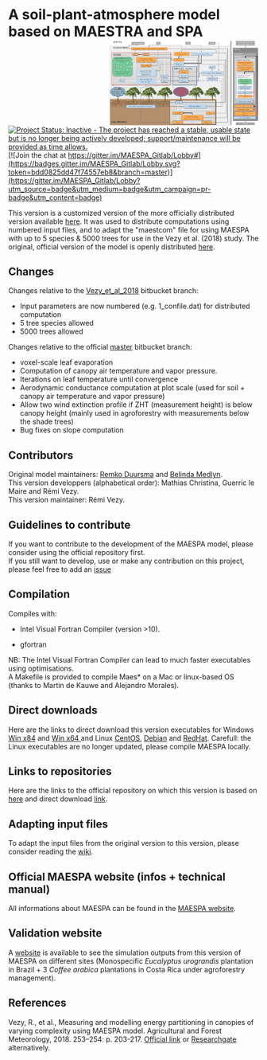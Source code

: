 A soil-plant-atmosphere model based on MAESTRA and SPA <img src="logo/MAESPA.png" alt="logo" width="300" align="right" />
===========================================================================================================================
[![Project Status: Inactive - The project has reached a stable, usable state but is no longer being actively developed; support/maintenance will be provided as time allows.](http://www.repostatus.org/badges/latest/inactive.svg)](http://www.repostatus.org/#inactive)
[![Join the chat at https://gitter.im/MAESPA_Gitlab/Lobby#](https://badges.gitter.im/MAESPA_Gitlab/Lobby.svg?token=bdd0825dd47f74557eb8&branch=master)](https://gitter.im/MAESPA_Gitlab/Lobby?utm_source=badge&utm_medium=badge&utm_campaign=pr-badge&utm_content=badge)


This version is a customized version of the more officially
distributed version available [here](https://bitbucket.org/remkoduursma/maespa/branch/Vezy_et_al_2018).
It was used to distribute computations using numbered input files, and to adapt the "maestcom" file for using MAESPA with up to 5 species & 5000 trees for use in the Vezy et al. (2018) study.
The original, official version of the model is openly distributed [here](https://maespa.github.io/).

## Changes
Changes relative to the [Vezy_et_al_2018](https://bitbucket.org/remkoduursma/maespa/branch/Vezy_et_al_2018) bitbucket branch:
* Input parameters are now numbered (e.g. 1_confile.dat) for distributed computation
* 5 tree species allowed
* 5000 trees allowed

Changes relative to the official [master](https://bitbucket.org/remkoduursma/maespa/branch/Vezy_et_al_2018) bitbucket branch:
* voxel-scale leaf evaporation
* Computation of canopy air temperature and vapor pressure.
* Iterations on leaf temperature until convergence
* Aerodynamic conductance computation at plot scale (used for soil + canopy air temperature and vapor pressure)
* Allow two wind extinction profile if ZHT (measurement height) is below canopy height (mainly used in agroforestry with measurements below the shade trees)
* Bug fixes on slope computation

## Contributors
Original model maintainers: [Remko Duursma](http://www.remkoduursma.com/) and [Belinda Medlyn](https://bmedlyn.wordpress.com).  
This version developpers (alphabetical order): Mathias Christina, Guerric le Maire and Rémi Vezy.  
This version maintainer: Rémi Vezy.

## Guidelines to contribute
If you want to contribute to the development of the MAESPA model, please consider using the official repository first.  
If you still want to develop, use or make any contribution on this project, please feel free to add an [issue](https://gitlab.com/VEZY/MAESPA/issues)

## Compilation
Compiles with:

* Intel Visual Fortran Compiler (version >10).

* gfortran

NB: The Intel Visual Fortran Compiler can lead to much faster executables using optimisations.  
A Makefile is provided to compile Maes* on a Mac or linux-based OS (thanks to Martin de Kauwe and Alejandro Morales).

## Direct downloads
Here are the links to direct download this version executables for Windows [Win x84](https://gitlab.com/VEZY/MAESPA/raw/master/Executables/Windows/maespa_x86.exe)
and [Win x64 ](https://gitlab.com/VEZY/MAESPA/raw/master/Executables/Windows/maespa_x64.exe) and
Linux [CentOS](https://gitlab.com/VEZY/MAESPA/raw/3bcfa81e53840c609f50a7a5d948257cc33a0822/Executables/CentOS/maespa),
[Debian](https://gitlab.com/VEZY/MAESPA/raw/3bcfa81e53840c609f50a7a5d948257cc33a0822/Executables/Debian/maespa) and
[RedHat](https://gitlab.com/VEZY/MAESPA/raw/3bcfa81e53840c609f50a7a5d948257cc33a0822/Executables/RedHat/maespa). Carefull: the Linux executables are no longer updated, please compile MAESPA locally.

## Links to repositories
Here are the links to the official repository on which this version is based on [here](https://bitbucket.org/remkoduursma/maespa/commits/b7440289f6801fbd8841241e48ead6592e58e39e?at=montpellier) and direct download [link](https://bitbucket.org/remkoduursma/maespa/get/montpellier.zip).

## Adapting input files
To adapt the input files from the original version to this version, please consider reading the [wiki](https://gitlab.com/VEZY/MAESPA/wikis/home).

## Official MAESPA website (infos + technical manual)
All informations about MAESPA can be found in the [MAESPA website](http://maespa.github.io).

## Validation website
A [website](https://vezy.github.io/MAESPA_Validation/) is available to see the simulation outputs from this version of MAESPA on different sites (Monospecific *Eucalyptus urograndis* plantation in Brazil + 3 *Coffee arabica* plantations in Costa Rica under agroforestry management).


## References
Vezy, R., et al., Measuring and modelling energy partitioning in canopies of varying complexity using MAESPA model. Agricultural and Forest Meteorology, 2018. 253–254: p. 203-217. [Official link](https://www.sciencedirect.com/science/article/pii/S016819231830042X) or
[Researchgate](https://www.researchgate.net/publication/323398728_Measuring_and_modelling_energy_partitioning_in_canopies_of_varying_complexity_using_MAESPA_model) alternatively.
